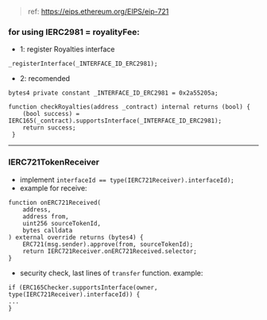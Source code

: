 > ref: https://eips.ethereum.org/EIPS/eip-721

### for using IERC2981 = royalityFee:

- 1: register Royalties interface

`_registerInterface(_INTERFACE_ID_ERC2981);`

- 2: recomended
```solidity
bytes4 private constant _INTERFACE_ID_ERC2981 = 0x2a55205a;

function checkRoyalties(address _contract) internal returns (bool) {
    (bool success) = IERC165(_contract).supportsInterface(_INTERFACE_ID_ERC2981);
    return success;
 }
```
---

### IERC721TokenReceiver 
- implement `interfaceId == type(IERC721Receiver).interfaceId);`
- example for receive:
```solidity
function onERC721Received(
    address,
    address from,
    uint256 sourceTokenId,
    bytes calldata
) external override returns (bytes4) {
    ERC721(msg.sender).approve(from, sourceTokenId);
    return IERC721Receiver.onERC721Received.selector;
}
```
- security check, last lines of `transfer` function. example:
```solidity
if (ERC165Checker.supportsInterface(owner, type(IERC721Receiver).interfaceId)) {
...
}
```
